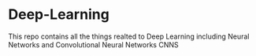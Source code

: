 # Deep-Learning
This repo contains all the things realted to Deep Learning including Neural Networks and Convolutional Neural Networks CNNS

